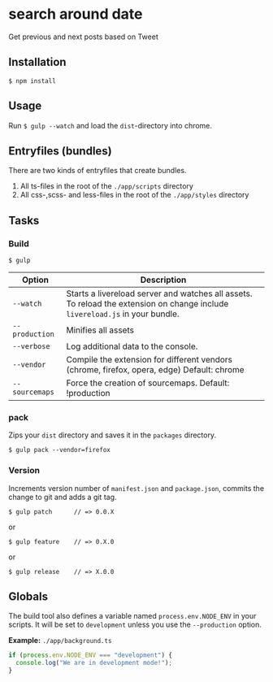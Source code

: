 # search around date

Get previous and next posts based on Tweet

## Installation

    $ npm install

## Usage

Run `$ gulp --watch` and load the `dist`-directory into chrome.

## Entryfiles (bundles)

There are two kinds of entryfiles that create bundles.

1. All ts-files in the root of the `./app/scripts` directory
2. All css-,scss- and less-files in the root of the `./app/styles` directory

## Tasks

### Build

    $ gulp

| Option         | Description                                                                                                                      |
| -------------- | -------------------------------------------------------------------------------------------------------------------------------- |
| `--watch`      | Starts a livereload server and watches all assets. <br>To reload the extension on change include `livereload.js` in your bundle. |
| `--production` | Minifies all assets                                                                                                              |
| `--verbose`    | Log additional data to the console.                                                                                              |
| `--vendor`     | Compile the extension for different vendors (chrome, firefox, opera, edge) Default: chrome                                       |
| `--sourcemaps` | Force the creation of sourcemaps. Default: !production                                                                           |

### pack

Zips your `dist` directory and saves it in the `packages` directory.

    $ gulp pack --vendor=firefox

### Version

Increments version number of `manifest.json` and `package.json`,
commits the change to git and adds a git tag.

    $ gulp patch      // => 0.0.X

or

    $ gulp feature    // => 0.X.0

or

    $ gulp release    // => X.0.0

## Globals

The build tool also defines a variable named `process.env.NODE_ENV` in your scripts. It will be set to `development` unless you use the `--production` option.

**Example:** `./app/background.ts`

```typescript
if (process.env.NODE_ENV === "development") {
  console.log("We are in development mode!");
}
```
